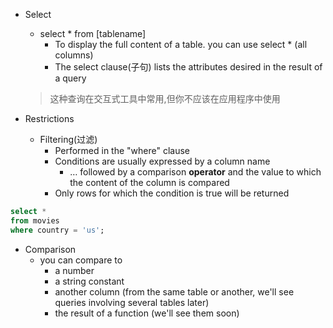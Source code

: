 - Select
	- select * from [tablename]
		- To display the full content of a table. you can use select * (all columns)
		- The select clause(子句) lists the attributes desired in the result of a query
	> 	这种查询在交互式工具中常用,但你不应该在应用程序中使用
	
- Restrictions
	- Filtering(过滤)
		- Performed in the "where" clause
		- Conditions are usually expressed by a column name
			- … followed by a comparison __operator__ and the value to which the content of the column is compared
		- Only rows for which the condition is true will be returned
```sql
select * 
from movies 
where country = 'us';
```

- Comparison
	- you can compare to 
		- a number
		- a string constant
		- another column (from the same table or another, we'll see queries involving several tables later)
		- the result of a function (we'll see them soon)


